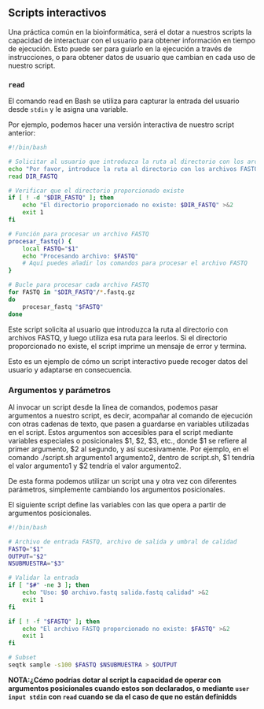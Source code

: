 ## Scripts interactivos

Una práctica común en la bioinformática, será el dotar a nuestros scripts la capacidad de interactuar con el usuario para obtener información en tiempo de ejecución. Esto puede ser para guiarlo en la ejecución a través de instrucciones, o para obtener datos de usuario que cambian en cada uso de nuestro script.

### **`read`**

El comando read en Bash se utiliza para capturar la entrada del usuario desde `stdin` y le asigna una variable. 

Por ejemplo, podemos hacer una versión interactiva de nuestro script anterior:

```bash
#!/bin/bash

# Solicitar al usuario que introduzca la ruta al directorio con los archivos FASTQ
echo "Por favor, introduce la ruta al directorio con los archivos FASTQ:"
read DIR_FASTQ

# Verificar que el directorio proporcionado existe
if [ ! -d "$DIR_FASTQ" ]; then
    echo "El directorio proporcionado no existe: $DIR_FASTQ" >&2
    exit 1
fi

# Función para procesar un archivo FASTQ
procesar_fastq() {
    local FASTQ="$1"
    echo "Procesando archivo: $FASTQ"
    # Aquí puedes añadir los comandos para procesar el archivo FASTQ
}

# Bucle para procesar cada archivo FASTQ
for FASTQ in "$DIR_FASTQ"/*.fastq.gz
do
    procesar_fastq "$FASTQ"
done
```

Este script solicita al usuario que introduzca la ruta al directorio con archivos FASTQ, y luego utiliza esa ruta para leerlos. Si el directorio proporcionado no existe, el script imprime un mensaje de error y termina. 

Esto es un ejemplo de cómo un script interactivo puede recoger datos del usuario y adaptarse en consecuencia.

### Argumentos y parámetros

Al invocar un script desde la línea de comandos, podemos pasar argumentos a nuestro script, es decir, acompañar al comando de ejecución con otras cadenas de texto, que pasen a guardarse en variables utilizadas en el script. Estos argumentos son accesibles para el script mediante variables especiales o posicionales $1, $2, $3, etc., donde $1 se refiere al primer argumento, $2 al segundo, y así sucesivamente. Por ejemplo, en el comando ./script.sh argumento1 argumento2, dentro de script.sh, $1 tendría el valor argumento1 y $2 tendría el valor argumento2.

De esta forma podemos utilizar un script una y otra vez con diferentes parámetros, simplemente cambiando los argumentos posicionales.

El siguiente script define las variables con las que opera a partir de argumentos posicionales. 



```bash
#!/bin/bash

# Archivo de entrada FASTQ, archivo de salida y umbral de calidad
FASTQ="$1"
OUTPUT="$2"
NSUBMUESTRA="$3"

# Validar la entrada
if [ "$#" -ne 3 ]; then
    echo "Uso: $0 archivo.fastq salida.fastq calidad" >&2
    exit 1
fi

if [ ! -f "$FASTQ" ]; then
    echo "El archivo FASTQ proporcionado no existe: $FASTQ" >&2
    exit 1
fi

# Subset
seqtk sample -s100 $FASTQ $NSUBMUESTRA > $OUTPUT
```

**NOTA:¿Cómo podrías dotar al script la capacidad de operar con argumentos posicionales cuando estos son declarados, o mediante `user input stdin` con `read` cuando se da el caso de que no están definidds**

